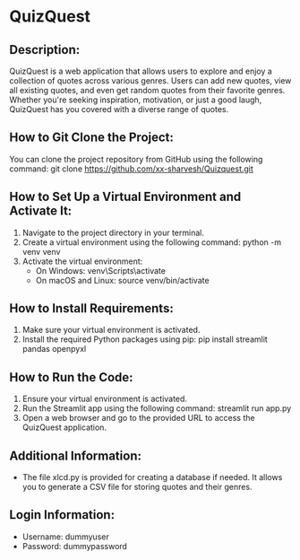 # QuizQuest

## Description:
QuizQuest is a web application that allows users to explore and enjoy a collection of quotes across various genres. Users can add new quotes, view all existing quotes, and even get random quotes from their favorite genres. Whether you're seeking inspiration, motivation, or just a good laugh, QuizQuest has you covered with a diverse range of quotes.

## How to Git Clone the Project:
You can clone the project repository from GitHub using the following command:
git clone https://github.com/xx-sharvesh/Quizquest.git

## How to Set Up a Virtual Environment and Activate It:
1. Navigate to the project directory in your terminal.
2. Create a virtual environment using the following command:
python -m venv venv
3. Activate the virtual environment:
   - On Windows:
     venv\Scripts\activate
   - On macOS and Linux:
     source venv/bin/activate

## How to Install Requirements:
1. Make sure your virtual environment is activated.
2. Install the required Python packages using pip:
pip install streamlit pandas openpyxl

## How to Run the Code:
1. Ensure your virtual environment is activated.
2. Run the Streamlit app using the following command:
streamlit run app.py
3. Open a web browser and go to the provided URL to access the QuizQuest application.

## Additional Information:
- The file xlcd.py is provided for creating a database if needed. It allows you to generate a CSV file for storing quotes and their genres.

## Login Information:
- Username: dummyuser
- Password: dummypassword
